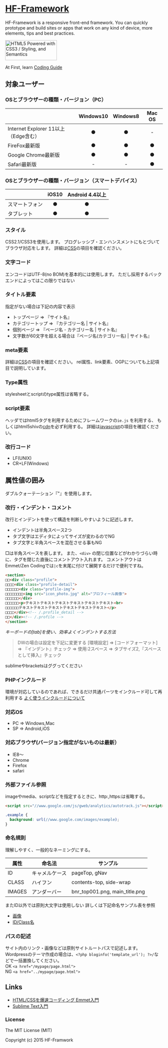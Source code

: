 # [HF-Framework](https://github.com/hanuman6/HF-Framework)
HF-Framework is a responsive front-end framework. You can quickly prototype and build sites or apps that work on any kind of device, more elements, tips and best practices.

<a href="http://www.w3.org/html/logo/">
<img src="http://www.w3.org/html/logo/badge/html5-badge-h-css3-semantics.png" width="165" height="64" alt="HTML5 Powered with CSS3 / Styling, and Semantics" title="HTML5 Powered with CSS3 / Styling, and Semantics">
</a>

At First, learn [Coding Guide](https://github.com/hanuman6/HF-Framework#coding-guide)

## 対象ユーザー

### OSとブラウザーの種類・バージョン（PC）
|  | Windows10 | Windows8 | Mac OS |
|:-|:-:|:-:|:-:|
| Internet Explorer 11以上（Edge含む） | ● | ● | - |
| FireFox最新版 | ● | ● | ● |
| Google Chrome最新版 | ● | ● | ● |
| Safari最新版 | - | - | ● |

### OSとブラウザーの種類・バージョン（スマートデバイス）
|  | iOS10 | Android 4.4以上 |
|:-|:-:|:-:|
| スマートフォン | ● | ● |
| タブレット | ● | ● |

### スタイル
CSS2.1/CSS3を使用します。
プログレッシブ・エンハンスメントにもとづいてブラウザ対応をします。
詳細は[CSS](https://github.com/hanuman6/HF-Framework/blob/master/documents/css.md)の項目を確認ください。

### 文字コード
エンコードはUTF-8(no BOM)を基本的には使用します。
ただし採用するバックエンドによってはこの限りではない

### タイトル要素
指定がない場合は下記の内容で表示

+ トップページ ⇒ 『サイト名』
+ カテゴリートップ ⇒ 『カテゴリー名 | サイト名』
+ 個別ページ ⇒ 『ページ名 - カテゴリー名 | サイト名』
+ 文字数が60文字を超える場合は『ページ名(カテゴリー名) | サイト名』

### meta要素
詳細は[CSS](https://github.com/hanuman6/HF-Framework/blob/master/documents/meta.md)の項目を確認ください。
rel属性、link要素、OGPについても上記項目で説明しています。

### Type属性
stylesheetとscriptのtype属性は省略する。

### script要素
ヘッダではhtml5タグを利用するためにフレームワークの```ie.js``` を利用する、
もしくはhtml5shivの[cdn](https://cdnjs.cloudflare.com/ajax/libs/html5shiv/3.7.2/html5shiv.min.js)を必ず利用する。
詳細は[javascript](https://github.com/hanuman6/HF-Framework/blob/master/documents/js.md)の項目を確認ください。

### 改行コード
  + LF(UNIX)
  + CR+LF(Windows)

## 属性値の囲み
ダブルクォーテーション『"』を使用します。

### 改行・インデント・コメント
改行とインデントを使って構造を判断しやすいように記述します。

+ インデントは半角スペース2つ
+ タブ文字はエディタによってサイズが変わるのでNG
+ タブ文字と半角スペースを混在させる事もNG

□は半角スペースを表します。
また、```<div>``` の閉じ位置などがわかりづらい時に、タグを閉じた直後にコメントアウト入れます。
コメントアウトはEmmet/Zen Codingでは```|c```を末尾に付けて展開するだけで便利ですね。
```html
<section>
□□<div class="profile">
□□□□<div class="profile-detail">
□□□□□□<div class="profile-img">
□□□□□□□□<img src="icon_photo.jpg" alt="プロフィール画像">
□□□□□□</div>
□□□□□□<p>テキストテキストテキストテキストテキストテキスト<br>
□□□□□□テキストテキストテキストテキストテキストテキスト</p>
□□□□</div><!-- /.profile_detail -->
□□</div><!-- /.profile -->
</section>
```

*キーボードの[tab]を使い、効率よくインデントする方法*
> DWの場合は設定を下記に変更する
> [環境設定] ⇒ [コードフォーマット]
> ⇒ 『インデント』チェック
> ⇒  使用:2スペース
> ⇒  タブサイズ2,『スペースとして挿入』チェック

sublimeやbracketsはググってください

### PHPインクルード
環境が対応しているのであれば、できるだけ共通パーツをインクルード可して再利用する
[よく使うインクルードについて](https://github.com/hanuman6/HF-Framework/blob/master/documents/php.md/)

### 対応OS
+ PC ⇒ Windows,Mac
+ SP ⇒ Android,iOS

### 対応ブラウザ(バージョン指定がないものは最新）
+ IE8〜
+ Chrome
+ Firefox
+ safari

### 外部ファイル参照
imageやmedia、scriptなどを指定するときに、http:,https:は省略する。
```html
<script src="//www.google.com/js/gweb/analytics/autotrack.js"></script>
```
```css
.example {
  background: url(//www.google.com/images/example);
}
```
### 命名規則
理解しやすく、一般的なネーミングにする。

| 属性  | 命名法  | サンプル  | 
|---|---|---|
| ID | キャメルケース | pageTop, gNav |
| CLASS  | ハイフン  | contents-top, side-wrap |
| IMAGES  | アンダーバー  | bnr_top001.png, main_title.png |

またID以外では原則大文字は使用しない
詳しくは下記命名サンプル表を参照
  + [画像](https://github.com/hanuman6/HF-Framework/blob/master/documents/images.md/)
  + [ID/Class名](https://github.com/hanuman6/HF-Framework/blob/master/documents/shortname.md/)

### パスの記述
サイト内のリンク・画像などは原則サイトルートパスで記述します。  
Wordpressのテーマ作成の場合は、```<?php bloginfo('template_url'); ?>/```などで一括置換してください。  
OK  ```<a href="/mypage/page.html">```  
NG  ```<a href="../mypage/page.html">```

## Links
- [HTML/CSSを爆速コーディング Emmet入門](http://www.adobe.com/jp/jos/pinchin/article/learning-Emmet/why-emmet.html)
- [Sublime Text入門](http://www.buildinsider.net/small/sublimetext)

### License

The MIT License (MIT)

Copyright (c) 2015 HF-Framwork
